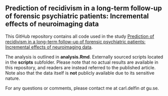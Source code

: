 ## Prediction of recidivism in a long-term follow-up of forensic psychiatric patients: Incremental effects of neuroimaging data

This GitHub repository contains all code used in the study [Prediction of recidivism in a long-term follow-up of forensic psychiatric patients: Incremental effects of neuroimaging data](https://journals.plos.org/plosone/article?id=10.1371/journal.pone.0217127).

The analysis is outlined in **analysis.Rmd**. Externally sourced scripts located in the **scripts** subfolder. Please note that no actual results are available in this repository, and readers are instead referred to the published article. Note also that the data itself is **not** publicly available due to its sensitive nature.

For any questions or comments, please contact me at carl.delfin *at* gu.se.

